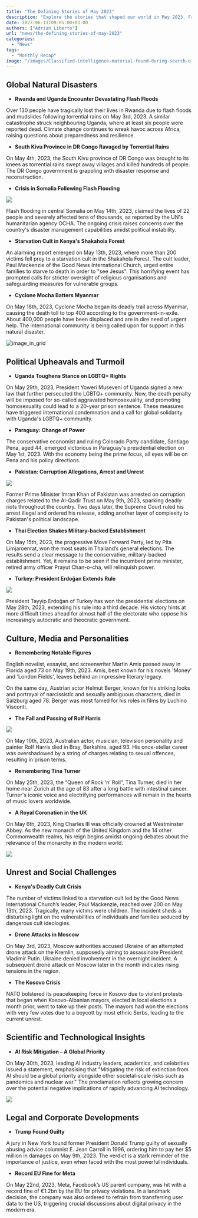 ```yaml
---
title: "The Defining Stories of May 2023"
description: "Explore the stories that shaped our world in May 2023. From cyclones and flash floods to political unrest, the passing of cultural icons and landmark court decisions – an insightful look at the events that made headlines."
date: 2023-06-11T09:05:00+03:00
authors: ["Adrian Liberto"]
url: "news/the-defining-stories-of-may-2023"
categories:
  - "News"
tags:
  - "Monthly Recap"
image: "/images/Classified-intelligence-material-found-during-search-of-Mar-a-Lago.-On-the-left-is-a-filing-chest-made-by-Sligh-Furniture.jpg"
---
```


## **Global Natural Disasters**

- **Rwanda and Uganda Encounter Devastating Flash Floods**

Over 130 people have tragically lost their lives in Rwanda due to flash floods and mudslides following torrential rains on May 3rd, 2023. A similar catastrophe struck neighbouring Uganda, where at least six people were reported dead. Climate change continues to wreak havoc across Africa, raising questions about preparedness and resilience.

- **South Kivu Province in DR Congo Ravaged by Torrential Rains**

On May 4th, 2023, the South Kivu province of DR Congo was brought to its knees as torrential rains swept away villages and killed hundreds of people. The DR Congo government is grappling with disaster response and reconstruction.

- **Crisis in Somalia Following Flash Flooding**

![](/images/1600px-Driving_through_flash_flood.jpg)

Flash flooding in central Somalia on May 14th, 2023, claimed the lives of 22 people and severely affected tens of thousands, as reported by the UN's humanitarian agency OCHA. The ongoing crisis raises concerns over the country's disaster management capabilities amidst political instability.

- **Starvation Cult in Kenya's Shakahola Forest**

An alarming report emerged on May 13th, 2023, where more than 200 victims fell prey to a starvation cult in the Shakahola Forest. The cult leader, Paul Mackenzie of the Good News International Church, urged entire families to starve to death in order to "see Jesus". This horrifying event has prompted calls for stricter oversight of religious organisations and safeguarding measures for vulnerable groups.

- **Cyclone Mocha Batters Myanmar**

On May 18th, 2023, Cyclone Mocha began its deadly trail across Myanmar, causing the death toll to top 400 according to the government-in-exile. About 400,000 people have been displaced and are in dire need of urgent help. The international community is being called upon for support in this natural disaster.

![](/images/zBVbiKBS.jpg "image_in_grid")

## **Political Upheavals and Turmoil**

- **Uganda Toughens Stance on LGBTQ+ Rights**

On May 29th, 2023, President Yoweri Museveni of Uganda signed a new law that further persecuted the LGBTQ+ community. Now, the death penalty will be imposed for so-called aggravated homosexuality, and promoting homosexuality could lead to a 20-year prison sentence. These measures have triggered international condemnation and a call for global solidarity with Uganda's LGBTQ+ community.

- **Paraguay: Change of Power**

The conservative economist and ruling Colorado Party candidate, Santiago Pena, aged 44, emerged victorious in Paraguay's presidential election on May 1st, 2023. With the economy being the prime focus, all eyes will be on Pena and his policy directions.

- **Pakistan: Corruption Allegations, Arrest and Unrest**

![](/images/Imran_Khan%2C_chairman_of_Pakistan_Tehreek-e-Insaf_%288414079377%29.jpg)

Former Prime Minister Imran Khan of Pakistan was arrested on corruption charges related to the Al-Qadir Trust on May 9th, 2023, sparking deadly riots throughout the country. Two days later, the Supreme Court ruled his arrest illegal and ordered his release, adding another layer of complexity to Pakistan's political landscape.

- **Thai Election Shakes Military-backed Establishment**

On May 15th, 2023, the progressive Move Forward Party, led by Pita Limjaroenrat, won the most seats in Thailand’s general elections. The results send a clear message to the conservative, military-backed establishment. Yet, it remains to be seen if the incumbent prime minister, retired army officer Prayut Chan-o-cha, will relinquish power.

- **Turkey: President Erdoğan Extends Rule**

![](/images/women-holding-a-picture-of-erdoghan-after-the-2016-coup-1024x683.jpg)

President Tayyip Erdoğan of Turkey has won the presidential elections on May 28th, 2023, extending his rule into a third decade. His victory hints at more difficult times ahead for almost half of the electorate who oppose his increasingly autocratic and theocratic government.

## **Culture, Media and Personalities**

- **Remembering Notable Figures**

English novelist, essayist, and screenwriter Martin Amis passed away in Florida aged 73 on May 19th, 2023. Amis, best known for his novels 'Money' and 'London Fields', leaves behind an impressive literary legacy.

On the same day, Austrian actor Helmut Berger, known for his striking looks and portrayal of narcissistic and sexually ambiguous characters, died in Salzburg aged 78. Berger was most famed for his roles in films by Luchino Visconti.

- **The Fall and Passing of Rolf Harris**

![](/images/908px-Rolf_Harris_playing_the_accordion.jpg)

On May 10th, 2023, Australian actor, musician, television personality and painter Rolf Harris died in Bray, Berkshire, aged 93. His once-stellar career was overshadowed by a string of charges relating to sexual offences, resulting in prison terms.

- **Remembering Tina Turner**

On May 25th, 2023, the “Queen of Rock ‘n’ Roll”, Tina Turner, died in her home near Zurich at the age of 83 after a long battle with intestinal cancer. Turner's iconic voice and electrifying performances will remain in the hearts of music lovers worldwide.

- **A Royal Coronation in the UK**

On May 6th, 2023, King Charles III was officially crowned at Westminster Abbey. As the new monarch of the United Kingdom and the 14 other Commonwealth realms, his reign begins amidst ongoing debates about the relevance of the monarchy in the modern world.

![](/images/King_Charles_III_coronation_crowning.jpg)

## **Unrest and Social Challenges**

- **Kenya's Deadly Cult Crisis**

The number of victims linked to a starvation cult led by the Good News International Church’s leader, Paul Mackenzie, reached over 200 on May 13th, 2023. Tragically, many victims were children. The incident sheds a disturbing light on the vulnerabilities of individuals and families seduced by dangerous cult ideologies.

- **Drone Attacks in Moscow**

On May 3rd, 2023, Moscow authorities accused Ukraine of an attempted drone attack on the Kremlin, supposedly aiming to assassinate President Vladimir Putin. Ukraine denied involvement in the overnight incident. A subsequent drone attack on Moscow later in the month indicates rising tensions in the region.

- **The Kosovo Crisis**

NATO bolstered its peacekeeping force in Kosovo due to violent protests that began when Kosovo-Albanian mayors, elected in local elections a month prior, went to take up their posts. The mayors had won the elections with very few votes due to a boycott by most ethnic Serbs, leading to the current unrest.

## **Scientific and Technological Insights**

- **AI Risk Mitigation – A Global Priority**

On May 30th, 2023, leading AI industry leaders, academics, and celebrities issued a statement, emphasising that "Mitigating the risk of extinction from AI should be a global priority alongside other societal-scale risks such as pandemics and nuclear war." The proclamation reflects growing concern over the potential negative implications of rapidly advancing AI technology.

![](/images/Mark_Zuckerberg_F8_2018_Keynote_%2841118893354%29.jpg)

## **Legal and Corporate Developments**

- **Trump Found Guilty**

A jury in New York found former President Donald Trump guilty of sexually abusing advice columnist E. Jean Carroll in 1996, ordering him to pay her $5 million in damages on May 9th, 2023. The verdict is a stark reminder of the importance of justice, even when faced with the most powerful individuals.

- **Record EU Fine for Meta**

On May 22nd, 2023, Meta, Facebook’s US parent company, was hit with a record fine of €1.2bn by the EU for privacy violations. In a landmark decision, the company was also ordered to refrain from transferring user data to the US, triggering crucial discussions about digital privacy in the modern era.
